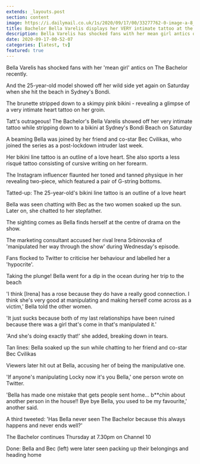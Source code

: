 ```yaml
---
extends: _layouts.post
section: content
image: https://i.dailymail.co.uk/1s/2020/09/17/00/33277762-0-image-a-8_1600299325553.jpg 
title: Bachelor Bella Varelis displays her VERY intimate tattoo at the beach 
description: Bella Varelis has shocked fans with her mean girl antics on The Bachelor recently - and the 25-year-old showed off her wild side yet again on Saturday 
date: 2020-09-17-00-52-07 
categories: [latest, tv] 
featured: true 
--- 
```

Bella Varelis has shocked fans with her 'mean girl' antics on The Bachelor recently.

And the 25-year-old model showed off her wild side yet again on Saturday when she hit the beach in Sydney's Bondi.

The brunette stripped down to a skimpy pink bikini - revealing a glimpse of a very intimate heart tattoo on her groin.

Tatt's outrageous! The Bachelor's Bella Varelis showed off her very intimate tattoo while stripping down to a bikini at Sydney's Bondi Beach on Saturday

A beaming Bella was joined by her friend and co-star Bec Cvilikas, who joined the series as a post-lockdown intruder last week.

Her bikini line tattoo is an outline of a love heart. She also sports a less risqué tattoo consisting of cursive writing on her forearm.

The Instagram influencer flaunted her toned and tanned physique in her revealing two-piece, which featured a pair of G-string bottoms.

Tatted-up: The 25-year-old's bikini line tattoo is an outline of a love heart

Bella was seen chatting with Bec as the two women soaked up the sun. Later on, she chatted to her stepfather.

The sighting comes as Bella finds herself at the centre of drama on the show.

The marketing consultant accused her rival Irena Srbinovska of 'manipulated her way through the show' during Wednesday's episode.

Fans flocked to Twitter to criticise her behaviour and labelled her a 'hypocrite'.  

Taking the plunge! Bella went for a dip in the ocean during her trip to the beach

'I think [Irena] has a rose because they do have a really good connection. I think she's very good at manipulating and making herself come across as a victim,' Bella told the other women.

'It just sucks because both of my last relationships have been ruined because there was a girl that's come in that's manipulated it.'

'And she's doing exactly that!' she added, breaking down in tears.

Tan lines: Bella soaked up the sun while chatting to her friend and co-star Bec Cvilikas

Viewers later hit out at Bella, accusing her of being the manipulative one.

'If anyone's manipulating Locky now it's you Bella,' one person wrote on Twitter.

'Bella has made one mistake that gets people sent home... b**chin about another person in the house!! Bye bye Bella, you used to be my favourite,' another said.

A third tweeted: 'Has Bella never seen The Bachelor because this always happens and never ends well?'

The Bachelor continues Thursday at 7.30pm on Channel 10

Done: Bella and Bec (left) were later seen packing up their belongings and heading home

